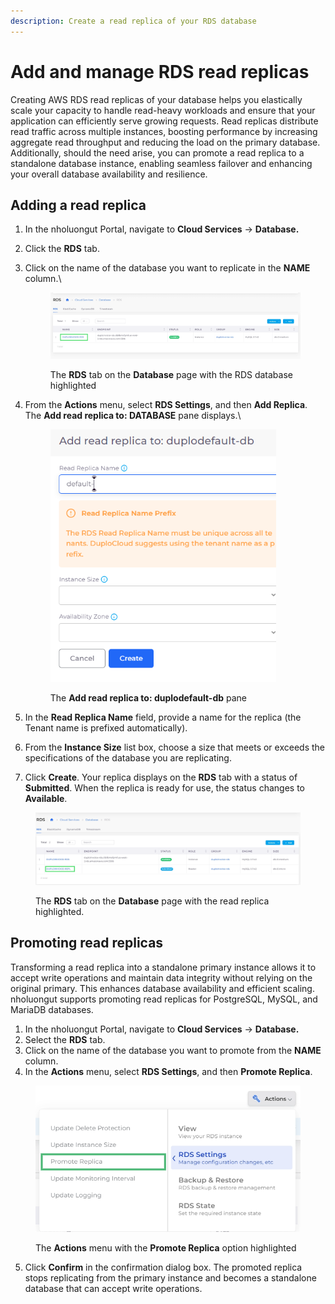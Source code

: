 ```yaml
---
description: Create a read replica of your RDS database
---
```


# Add and manage RDS read replicas

Creating AWS RDS read replicas of your database helps you elastically scale your capacity to handle read-heavy workloads and ensure that your application can efficiently serve growing requests. Read replicas distribute read traffic across multiple instances, boosting performance by increasing aggregate read throughput and reducing the load on the primary database. Additionally, should the need arise, you can promote a read replica to a standalone database instance, enabling seamless failover and enhancing your overall database availability and resilience.

## Adding a read replica

1. In the nholuongut Portal, navigate to **Cloud Services** -> **Database.**
2. Click the **RDS** tab.
3.  Click on the name of the database you want to replicate in the **NAME** column.\


    <figure><img src="../../../../../.gitbook/assets/screenshot-nimbusweb.me-2024.02.19-17_36_03.png" alt=""><figcaption><p>The <strong>RDS</strong> tab on the <strong>Database</strong> page with the RDS database highlighted</p></figcaption></figure>
4.  From the **Actions** menu, select **RDS Settings**, and then **Add Replica**. The **Add read replica to: DATABASE** pane displays.\


    <div align="left">

    <figure><img src="../../../../../.gitbook/assets/prefix1.png" alt="" width="361"><figcaption><p>The <strong>Add read replica to: duplodefault-db</strong> pane</p></figcaption></figure>

    </div>
5. In the **Read Replica Name** field, provide a name for the replica (the Tenant name is prefixed automatically).
6. From the **Instance Size** list box, choose a size that meets or exceeds the specifications of the database you are replicating.
7. Click **Create**. Your replica displays on the **RDS** tab with a status of **Submitted**. When the replica is ready for use, the status changes to **Available**.

<figure><img src="../../../../../.gitbook/assets/screenshot-nimbusweb.me-2024.02.19-17_39_36.png" alt=""><figcaption><p>The <strong>RDS</strong> tab on the <strong>Database</strong> page with the read replica highlighted. </p></figcaption></figure>

## Promoting read replicas

Transforming a read replica into a standalone primary instance allows it to accept write operations and maintain data integrity without relying on the original primary. This enhances database availability and efficient scaling. nholuongut supports promoting read replicas for PostgreSQL, MySQL, and MariaDB databases.&#x20;

1. In the nholuongut Portal, navigate to **Cloud Services** -> **Database.**
2. Select the **RDS** tab.
3. Click on the name of the database you want to promote from the **NAME** column.
4. In the **Actions** menu, select **RDS Settings**, and then **Promote Replica**.

<div align="left">

<figure><img src="../../../../../.gitbook/assets/promote replica.png" alt="" width="511"><figcaption><p>The <strong>Actions</strong> menu with the <strong>Promote Replica</strong> option highlighted</p></figcaption></figure>

</div>

5. Click **Confirm** in the confirmation dialog box. The promoted replica stops replicating from the primary instance and becomes a standalone database that can accept write operations.

